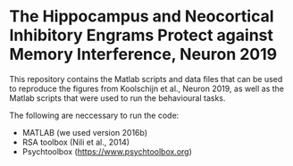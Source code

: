 # The Hippocampus and Neocortical Inhibitory Engrams Protect against Memory Interference, Neuron 2019
This repository contains the Matlab scripts and data files that can be used to reproduce the figures from Koolschijn et al., Neuron 2019, as well as the Matlab scripts that were used to run the behavioural tasks.

The following are neccessary to run the code:
- MATLAB (we used version 2016b)
- RSA toolbox (Nili et al., 2014)
- Psychtoolbox (https://www.psychtoolbox.org)

